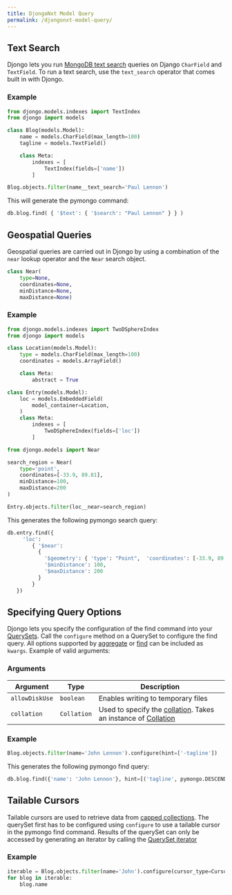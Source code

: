 ```yaml
---
title: DjongoNxt Model Query
permalink: /djongonxt-model-query/
---
```


## Text Search

Djongo lets you run [MongoDB text search](https://docs.mongodb.com/manual/core/text-search-operators/) queries on Django `CharField` and `TextField`. To run a text search, use the `text_search` operator that comes built in with Djongo.

### Example

```python
from djongo.models.indexes import TextIndex
from djongo import models

class Blog(models.Model):
    name = models.CharField(max_length=100)
    tagline = models.TextField()

    class Meta:
        indexes = [
            TextIndex(fields=['name'])
        ]
```

```python
Blog.objects.filter(name__text_search='Paul Lennon')
```
This will generate the pymongo command:

```python
db.blog.find( { '$text': { '$search': "Paul Lennon" } } )
```

<!--
## Text Search using aggregation
-->

## Geospatial Queries

Geospatial queries are carried out in Djongo by using a combination of the `near` lookup operator and the `Near` search object. 

```python
class Near(
    type=None,
    coordinates=None,
    minDistance=None,
    maxDistance=None)
```
### Example

```python
from djongo.models.indexes import TwoDSphereIndex
from djongo import models

class Location(models.Model):
    type = models.CharField(max_length=100)
    coordinates = models.ArrayField()

    class Meta:
        abstract = True

class Entry(models.Model):
    loc = models.EmbeddedField(
        model_container=Location,
    )
    class Meta:
        indexes = [
            TwoDSphereIndex(fields=['loc'])
        ]
```

```python
from djongo.models import Near

search_region = Near(
    type='point',
    coordinates=[-33.9, 89.81],
    minDistance=100,
    maxDistance=200
)

Entry.objects.filter(loc__near=search_region)
```

This generates the following pymongo search query:

```python
db.entry.find({
     'loc': 
        { '$near':
          {
            '$geometry': { 'type': "Point",  'coordinates': [-33.9, 89.81] },
            '$minDistance': 100,
            '$maxDistance': 200
          }
        }
   })
```

## Specifying Query Options

Djongo lets you specify the configuration of the find command into your [QuerySets](https://docs.djangoproject.com/en/dev/ref/models/querysets/). Call the `configure` method on a QuerySet to configure the find query. All options supported by [aggregate](https://api.mongodb.com/python/current/api/pymongo/collection.html#pymongo.collection.Collection.aggregate) or [find](https://api.mongodb.com/python/current/api/pymongo/collection.html#pymongo.collection.Collection.find) can be included as `kwargs`. Example of valid arguments:

### Arguments

Argument | Type | Description
---------|------|-------------
`allowDiskUse` | `boolean` | Enables writing to temporary files
`collation` | `Collation` | Used to specify the [collation](https://docs.mongodb.com/manual/reference/collation/). Takes an instance of [Collation](https://api.mongodb.com/python/current/api/pymongo/collation.html)


### Example

```python
Blog.objects.filter(name='John Lennon').configure(hint=['-tagline'])
```
This generates the following pymongo find query:

```python
db.blog.find({'name': 'John Lennon'}, hint=[('tagline', pymongo.DESCENDING)])
```

## Tailable Cursors
Tailable cursors are used to retrieve data from [capped collections](https://docs.mongodb.com/manual/core/capped-collections/). The querySet first has to be configured using `configure` to use a tailable cursor in the pymongo find command. Results of the querySet can only be accessed by generating an iterator by calling the [QuerySet iterator](https://docs.djangoproject.com/en/3.0/ref/models/querysets/#iterator)  

### Example

```python
iterable = Blog.objects.filter(name='John').configure(cursor_type=CursorType.TAILABLE).iterator()
for blog in iterable:
    blog.name
```


